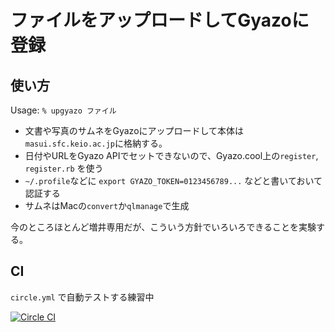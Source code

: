 # ファイルをアップロードしてGyazoに登録

## 使い方

Usage: ```% upgyazo ファイル```

* 文書や写真のサムネをGyazoにアップロードして本体は```masui.sfc.keio.ac.jp```に格納する。
* 日付やURLをGyazo APIでセットできないので、Gyazo.cool上の```register```, ```register.rb``` を使う
* ```~/.profile```などに ```export GYAZO_TOKEN=0123456789...``` などと書いておいて認証する
* サムネはMacの```convert```か```qlmanage```で生成

今のところほとんど増井専用だが、こういう方針でいろいろできることを実験する。

## CI

```circle.yml``` で自動テストする練習中

[![Circle CI](https://circleci.com/gh/masui/UpGyazo.svg?style=svg)](https://circleci.com/gh/masui/UpGyazo)



